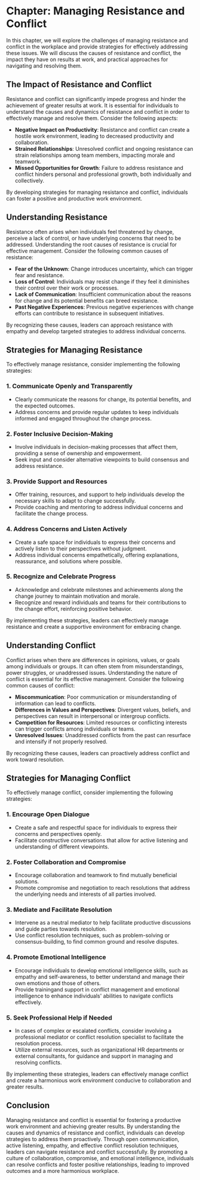 Chapter: Managing Resistance and Conflict
=========================================

In this chapter, we will explore the challenges of managing resistance and conflict in the workplace and provide strategies for effectively addressing these issues. We will discuss the causes of resistance and conflict, the impact they have on results at work, and practical approaches for navigating and resolving them.

The Impact of Resistance and Conflict
-------------------------------------

Resistance and conflict can significantly impede progress and hinder the achievement of greater results at work. It is essential for individuals to understand the causes and dynamics of resistance and conflict in order to effectively manage and resolve them. Consider the following aspects:

* **Negative Impact on Productivity**: Resistance and conflict can create a hostile work environment, leading to decreased productivity and collaboration.
* **Strained Relationships**: Unresolved conflict and ongoing resistance can strain relationships among team members, impacting morale and teamwork.
* **Missed Opportunities for Growth**: Failure to address resistance and conflict hinders personal and professional growth, both individually and collectively.

By developing strategies for managing resistance and conflict, individuals can foster a positive and productive work environment.

Understanding Resistance
------------------------

Resistance often arises when individuals feel threatened by change, perceive a lack of control, or have underlying concerns that need to be addressed. Understanding the root causes of resistance is crucial for effective management. Consider the following common causes of resistance:

* **Fear of the Unknown**: Change introduces uncertainty, which can trigger fear and resistance.
* **Loss of Control**: Individuals may resist change if they feel it diminishes their control over their work or processes.
* **Lack of Communication**: Insufficient communication about the reasons for change and its potential benefits can breed resistance.
* **Past Negative Experiences**: Previous negative experiences with change efforts can contribute to resistance in subsequent initiatives.

By recognizing these causes, leaders can approach resistance with empathy and develop targeted strategies to address individual concerns.

Strategies for Managing Resistance
----------------------------------

To effectively manage resistance, consider implementing the following strategies:

### 1. Communicate Openly and Transparently

* Clearly communicate the reasons for change, its potential benefits, and the expected outcomes.
* Address concerns and provide regular updates to keep individuals informed and engaged throughout the change process.

### 2. Foster Inclusive Decision-Making

* Involve individuals in decision-making processes that affect them, providing a sense of ownership and empowerment.
* Seek input and consider alternative viewpoints to build consensus and address resistance.

### 3. Provide Support and Resources

* Offer training, resources, and support to help individuals develop the necessary skills to adapt to change successfully.
* Provide coaching and mentoring to address individual concerns and facilitate the change process.

### 4. Address Concerns and Listen Actively

* Create a safe space for individuals to express their concerns and actively listen to their perspectives without judgment.
* Address individual concerns empathetically, offering explanations, reassurance, and solutions where possible.

### 5. Recognize and Celebrate Progress

* Acknowledge and celebrate milestones and achievements along the change journey to maintain motivation and morale.
* Recognize and reward individuals and teams for their contributions to the change effort, reinforcing positive behavior.

By implementing these strategies, leaders can effectively manage resistance and create a supportive environment for embracing change.

Understanding Conflict
----------------------

Conflict arises when there are differences in opinions, values, or goals among individuals or groups. It can often stem from misunderstandings, power struggles, or unaddressed issues. Understanding the nature of conflict is essential for its effective management. Consider the following common causes of conflict:

* **Miscommunication**: Poor communication or misunderstanding of information can lead to conflicts.
* **Differences in Values and Perspectives**: Divergent values, beliefs, and perspectives can result in interpersonal or intergroup conflicts.
* **Competition for Resources**: Limited resources or conflicting interests can trigger conflicts among individuals or teams.
* **Unresolved Issues**: Unaddressed conflicts from the past can resurface and intensify if not properly resolved.

By recognizing these causes, leaders can proactively address conflict and work toward resolution.

Strategies for Managing Conflict
--------------------------------

To effectively manage conflict, consider implementing the following strategies:

### 1. Encourage Open Dialogue

* Create a safe and respectful space for individuals to express their concerns and perspectives openly.
* Facilitate constructive conversations that allow for active listening and understanding of different viewpoints.

### 2. Foster Collaboration and Compromise

* Encourage collaboration and teamwork to find mutually beneficial solutions.
* Promote compromise and negotiation to reach resolutions that address the underlying needs and interests of all parties involved.

### 3. Mediate and Facilitate Resolution

* Intervene as a neutral mediator to help facilitate productive discussions and guide parties towards resolution.
* Use conflict resolution techniques, such as problem-solving or consensus-building, to find common ground and resolve disputes.

### 4. Promote Emotional Intelligence

* Encourage individuals to develop emotional intelligence skills, such as empathy and self-awareness, to better understand and manage their own emotions and those of others.
* Provide trainingand support in conflict management and emotional intelligence to enhance individuals' abilities to navigate conflicts effectively.

### 5. Seek Professional Help if Needed

* In cases of complex or escalated conflicts, consider involving a professional mediator or conflict resolution specialist to facilitate the resolution process.
* Utilize external resources, such as organizational HR departments or external consultants, for guidance and support in managing and resolving conflicts.

By implementing these strategies, leaders can effectively manage conflict and create a harmonious work environment conducive to collaboration and greater results.

Conclusion
----------

Managing resistance and conflict is essential for fostering a productive work environment and achieving greater results. By understanding the causes and dynamics of resistance and conflict, individuals can develop strategies to address them proactively. Through open communication, active listening, empathy, and effective conflict resolution techniques, leaders can navigate resistance and conflict successfully. By promoting a culture of collaboration, compromise, and emotional intelligence, individuals can resolve conflicts and foster positive relationships, leading to improved outcomes and a more harmonious workplace.
